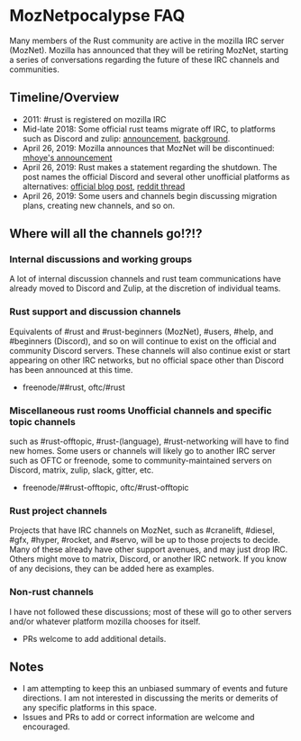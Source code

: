 # MozNetpocalypse FAQ

Many members of the Rust community are active in the mozilla IRC server
(MozNet). Mozilla has announced that they will be retiring MozNet, starting a
series of conversations regarding the future of these IRC channels and
communities.

## Timeline/Overview

* 2011: #rust is registered on mozilla IRC
* Mid-late 2018: Some official rust teams migrate off IRC, to platforms such as
  Discord and zulip:
  [announcement](https://internals.rust-lang.org/t/exploring-new-communication-channels/7859),
  [background](https://yakshav.es/from-the-rider-down/).
* April 26, 2019: Mozilla announces that MozNet will be discontinued: [mhoye's
  announcement](http://exple.tive.org/blarg/2019/04/26/synchronous-text/)
* April 26, 2019: Rust makes a statement regarding the shutdown. The post names
  the official Discord and several other unofficial platforms as alternatives:
  [official blog
  post](https://blog.rust-lang.org/2019/04/26/Mozilla-IRC-Sunset-and-the-Rust-Channel.html),
  [reddit
  thread](https://www.reddit.com/r/rust/comments/bhrm7g/mozilla_irc_sunset_and_the_rust_channel/)
* April 26, 2019: Some users and channels begin discussing migration plans,
  creating new channels, and so on.

## Where will all the channels go!?!?

### Internal discussions and working groups

A lot of internal discussion channels and rust team communications have already
moved to Discord and Zulip, at the discretion of individual teams.

### Rust support and discussion channels

Equivalents of #rust and #rust-beginners (MozNet), #users, #help, and
#beginners (Discord), and so on will continue to exist on the official and
community Discord servers. These channels will also continue exist or start
appearing on other IRC networks, but no official space other than Discord has
been announced at this time.

* freenode/##rust, oftc/#rust

### Miscellaneous rust rooms Unofficial channels and specific topic channels
such as #rust-offtopic, #rust-(language), #rust-networking will have to find
new homes. Some users or channels will likely go to another IRC server such as
OFTC or freenode, some to community-maintained servers on Discord, matrix,
zulip, slack, gitter, etc.

* freenode/##rust-offtopic, oftc/#rust-offtopic

### Rust project channels

Projects that have IRC channels on MozNet, such as #cranelift, #diesel, #gfx,
#hyper, #rocket, and #servo, will be up to those projects to decide. Many of
these already have other support avenues, and may just drop IRC. Others might
move to matrix, Discord, or another IRC network. If you know of any decisions,
they can be added here as examples.

### Non-rust channels

I have not followed these discussions; most of these will go to other servers
and/or whatever platform mozilla chooses for itself.

* PRs welcome to add additional details.

## Notes

* I am attempting to keep this an unbiased summary of events and future
  directions. I am not interested in discussing the merits or demerits of any
  specific platforms in this space.
* Issues and PRs to add or correct information are welcome and encouraged.
